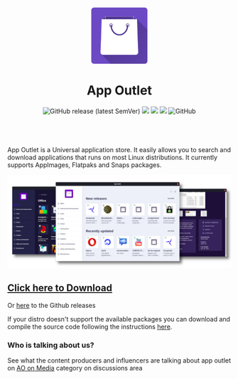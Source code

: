 <div align="center">
    <img src="src/assets/icon/icon.png" alt="application icon">
    <h1>App Outlet</h1>
    <img alt="GitHub release (latest SemVer)" src="https://img.shields.io/github/v/release/app-outlet/app-outlet">
    <a href="https://codeclimate.com/github/app-outlet/app-outlet/maintainability"><img src="https://api.codeclimate.com/v1/badges/db0cdec8062f2ef3a6b9/maintainability" /></a>
    <a href="https://codeclimate.com/github/app-outlet/app-outlet/test_coverage"><img src="https://api.codeclimate.com/v1/badges/db0cdec8062f2ef3a6b9/test_coverage" /></a>
    <a href="https://github.com/app-outlet/app-outlet/actions/workflows/pipeline.yml"><img src="https://github.com/app-outlet/app-outlet/actions/workflows/pipeline.yml/badge.svg" /></a>
    <img alt="GitHub" src="https://img.shields.io/github/license/app-outlet/app-outlet?style=flat">
    <h1></h1>
    <br>
</div>

App Outlet is a Universal application store. It easily allows you to search and download applications that runs on most
Linux distributions. It currently supports AppImages, Flatpaks and Snaps packages.

![Screenshot](screenshot/screenshots.png)

## [Click here to Download](https://www.pling.com/p/1355468/#files-panel)
Or [here](https://github.com/app-outlet/app-outlet/releases) to the Github releases

If your distro doesn't support the available packages you can download and compile the source code following the instructions [here](CONTRIBUTING.md).

### Who is talking about us?
See what the content producers and influencers are talking about app outlet on [AO on Media](https://github.com/app-outlet/app-outlet/discussions/categories/ao-on-media) category on discussions area
